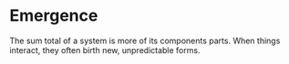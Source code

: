 # Emergence
The sum total of a system is more of its components parts.
When things interact, they often birth new, unpredictable forms.

